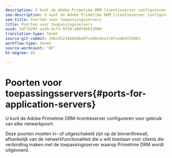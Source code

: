 ```yaml
---
description: U kunt de Adobe Primetime DRM-licentieserver configureren voor gebruik van elke netwerkpoort.
seo-description: U kunt de Adobe Primetime DRM-licentieserver configureren voor gebruik van elke netwerkpoort.
seo-title: Poorten voor toepassingsservers
title: Poorten voor toepassingsservers
uuid: 3df7d29f-aa1b-4cf3-9f28-a9df6b013999
translation-type: tm+mt
source-git-commit: 29bc8323460d9be0fce66cbea7c6fce46df20d61
workflow-type: tm+mt
source-wordcount: '87'
ht-degree: 0%

---
```



# Poorten voor toepassingsservers{#ports-for-application-servers}

U kunt de Adobe Primetime DRM-licentieserver configureren voor gebruik van elke netwerkpoort.

Deze poorten moeten in- of uitgeschakeld zijn op de binnenfirewall, afhankelijk van de netwerkfunctionaliteit die u wilt toestaan voor clients die verbinding maken met de toepassingsserver waarop Primetime DRM wordt uitgevoerd.
